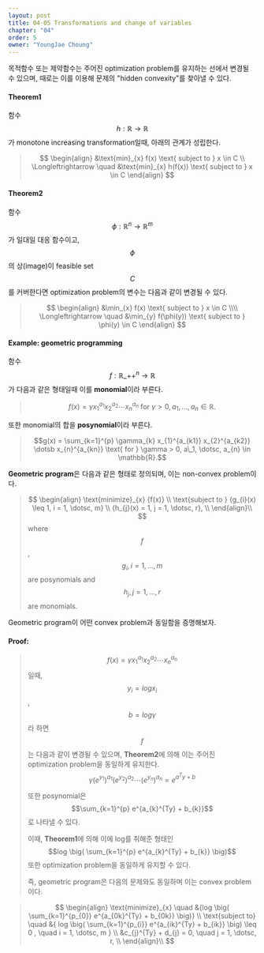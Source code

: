 ```yaml
---
layout: post
title: 04-05 Transformations and change of variables
chapter: "04"
order: 5
owner: "YoungJae Choung"
---
```


목적함수 또는 제약함수는 주어진 optimization problem를 유지하는 선에서 변경될 수 있으며, 때로는 이를 이용해 문제의 "hidden convexity"를 찾아낼 수 있다.

#### Theorem1
함수 $$h : \mathbb{R} \rightarrow \mathbb{R}$$가 monotone increasing transformation일때, 아래의 관계가 성립한다.

>$$
>\begin{align}
>   &\text{min}_{x} f(x) \text{ subject to } x \in C \\
>   \Longleftrightarrow \quad &\text{min}_{x} h(f(x)) \text{ subject to } x \in C
>\end{align}
>$$

#### Theorem2
함수 $$\phi: \mathbb{R}^{n} \rightarrow \mathbb{R}^{m}$$가 일대일 대응 함수이고, $$\phi$$의 상(image)이 feasible set $$C$$를 커버한다면 optimization problem의 변수는 다음과 같이 변경될 수 있다.   

>$$
>\begin{align}
>    &\min_{x} f(x) \text{ subject to } x \in C \\\\ 
>    \Longleftrightarrow \quad &\min_{y} f(\phi(y)) \text{ subject to } \phi(y) \in C
>\end{align}
>$$

#### Example: geometric programming

함수 $$f: \mathbb{R}\_{++}^n \rightarrow \mathbb{R}$$가 다음과 같은 형태일때 이를 **monomial**이라 부른다.
> $$f(x) = \gamma x_{1}^{a_{1}} x_{2}^{a_{2}} \dotsb x_{n}^{a_{n}} \text{ for } \gamma > 0, a_{1}, \dotsc, a_{n} \in \mathbb{R}.$$


또한 monomial의 합을 **posynomial**이라 부른다.
> $$g(x) = \sum_{k=1}^{p} \gamma_{k} x_{1}^{a_{k1}} x_{2}^{a_{k2}} \dotsb x_{n}^{a_{kn}} \text{ for } \gamma > 0, a\_1, \dotsc, a_{n} \in \mathbb{R}.$$


**Geometric program**은 다음과 같은 형태로 정의되며, 이는 non-convex problem이다.
>$$
>\begin{align}
>    \text{minimize}_{x} {f(x)} \\
>    \text{subject to } {g_{i}(x) \leq 1, i = 1, \dotsc, m} \\
>    {h_{j}(x) = 1, j = 1, \dotsc, r}, \\
>\end{align}\\
>$$
>where $$f$$, $$g_{i}, i=1, \dotsc, m$$ are posynomials and $$h_{j}, j=1, \dotsc, r$$ are monomials.

Geometric program이 어떤 convex problem과 동일함을 증명해보자.

#### Proof:
>$$f(x) = \gamma x_{1}^{a_{1}} x_{2}^{a_{2}} \dotsb x_{n}^{a_{n}}$$일때, $$y_{i} = logx_{i}$$, $$b=log \gamma$$라 하면 $$f$$는 다음과 같이 변경될 수 있으며, **Theorem2**에 의해 이는 주어진 optimization problem을 동일하게 유지한다.
>$$\gamma (e^{y_{1}})^{a_{1}} (e^{y_{2}})^{a_{2}} \dotsb (e^{y_{n}})^{a_{n}} = e^{a^Ty + b}$$
>
>또한 posynomial은 $$\sum_{k=1}^{p} e^{a_{k}^{Ty} + b_{k}}$$로 나타낼 수 있다.
>
>이때, **Theorem1**에 의해 이에 log를 취해준 형태인 $$log \big( \sum_{k=1}^{p} e^{a_{k}^{Ty} + b_{k}} \big)$$ 또한 optimization problem을 동일하게 유지할 수 있다.
>
>즉, geometric program은 다음의 문제와도 동일하며 이는 convex problem이다.

>$$
>\begin{align}
>    \text{minimize}_{x} \quad &{log \big( \sum_{k=1}^{p_{0}} e^{a_{0k}^{Ty} + b_{0k}} \big)} \\
>    \text{subject to} \quad &{
         log \big( \sum_{k=1}^{p_{i}} e^{a_{ik}^{Ty} + b_{ik}} \big)
         \leq 0
         , \quad i = 1, \dotsc, m
     } \\
>    &c_{j}^{Ty} + d_{j} = 0, \quad j = 1, \dotsc, r, \\
>\end{align}\\
>$$
